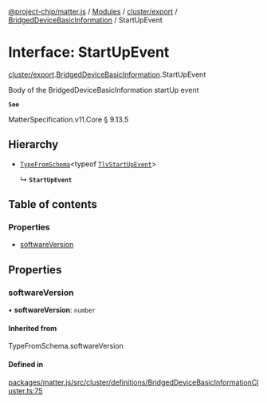 [@project-chip/matter.js](../README.md) / [Modules](../modules.md) / [cluster/export](../modules/cluster_export.md) / [BridgedDeviceBasicInformation](../modules/cluster_export.BridgedDeviceBasicInformation.md) / StartUpEvent

# Interface: StartUpEvent

[cluster/export](../modules/cluster_export.md).[BridgedDeviceBasicInformation](../modules/cluster_export.BridgedDeviceBasicInformation.md).StartUpEvent

Body of the BridgedDeviceBasicInformation startUp event

**`See`**

MatterSpecification.v11.Core § 9.13.5

## Hierarchy

- [`TypeFromSchema`](../modules/tlv_export.md#typefromschema)\<typeof [`TlvStartUpEvent`](../modules/cluster_export.BridgedDeviceBasicInformation.md#tlvstartupevent)\>

  ↳ **`StartUpEvent`**

## Table of contents

### Properties

- [softwareVersion](cluster_export.BridgedDeviceBasicInformation.StartUpEvent.md#softwareversion)

## Properties

### softwareVersion

• **softwareVersion**: `number`

#### Inherited from

TypeFromSchema.softwareVersion

#### Defined in

[packages/matter.js/src/cluster/definitions/BridgedDeviceBasicInformationCluster.ts:75](https://github.com/project-chip/matter.js/blob/6d3b6a5d957d88a9231d6ecab4bb41f8133112be/packages/matter.js/src/cluster/definitions/BridgedDeviceBasicInformationCluster.ts#L75)
